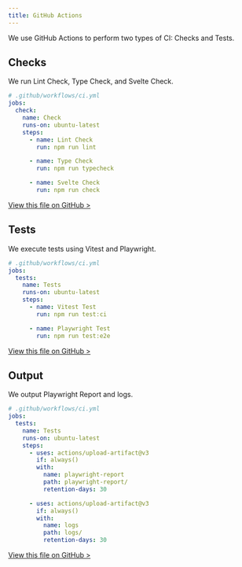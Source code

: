 ```yaml
---
title: GitHub Actions
---
```


We use GitHub Actions to perform two types of CI: Checks and Tests.

## Checks

We run Lint Check, Type Check, and Svelte Check.

```yaml
# .github/workflows/ci.yml
jobs:
  check:
    name: Check
    runs-on: ubuntu-latest
    steps:
      - name: Lint Check
        run: npm run lint

      - name: Type Check
        run: npm run typecheck

      - name: Svelte Check
        run: npm run check
```

[View this file on GitHub >](https://github.com/sinProject-Inc/talk/blob/main/.github/workflows/ci.yml)

## Tests

We execute tests using Vitest and Playwright.

```yaml
# .github/workflows/ci.yml
jobs:
  tests:
    name: Tests
    runs-on: ubuntu-latest
    steps:
      - name: Vitest Test
        run: npm run test:ci

      - name: Playwright Test
        run: npm run test:e2e
```

[View this file on GitHub >](https://github.com/sinProject-Inc/talk/blob/main/.github/workflows/ci.yml)

## Output

We output Playwright Report and logs.

```yaml
# .github/workflows/ci.yml
jobs:
  tests:
    name: Tests
    runs-on: ubuntu-latest
    steps:
      - uses: actions/upload-artifact@v3
        if: always()
        with:
          name: playwright-report
          path: playwright-report/
          retention-days: 30

      - uses: actions/upload-artifact@v3
        if: always()
        with:
          name: logs
          path: logs/
          retention-days: 30
```

[View this file on GitHub >](https://github.com/sinProject-Inc/talk/blob/main/.github/workflows/ci.yml)
